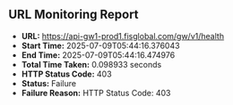 ## URL Monitoring Report

- **URL:** https://api-gw1-prod1.fisglobal.com/gw/v1/health
- **Start Time:** 2025-07-09T05:44:16.376043
- **End Time:** 2025-07-09T05:44:16.474976
- **Total Time Taken:** 0.098933 seconds
- **HTTP Status Code:** 403
- **Status:** Failure
- **Failure Reason:** HTTP Status Code: 403
